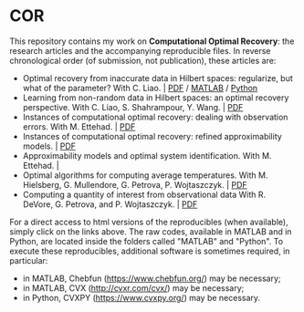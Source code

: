# COR

This repository contains my work on **Computational Optimal Recovery**: the research articles and the accompanying reproducible files.
In reverse chronological order (of submission, not publication), these articles are:

- Optimal recovery from inaccurate data in Hilbert spaces: regularize, but what of the parameter? 
With C. Liao. | 
[PDF](Papers/ORHilbert_Reg.pdf) 
/ 
[MATLAB](https://htmlpreview.github.io/?https://github.com/foucart/COR/blob/master/MATLAB/web/ORHilbert_Reg_repro.html)
/
[Python](https://htmlpreview.github.io/?https://github.com/foucart/COR/blob/master/Python/web/ORHilbert_Reg_repro.html)
- Learning from non-random data in Hilbert spaces: an optimal recovery perspective.
With C. Liao, S. Shahrampour, Y. Wang. | 
[PDF](Papers/OR_Learning.pdf)
- Instances of computational optimal recovery: dealing with observation errors.
With M. Ettehad. | 
[PDF](Papers/ICOR_ObsErrors.pdf)
- Instances of computational optimal recovery: refined approximability models. |
[PDF](Papers/ICOR_Overparametrization.pdf)
- Approximability models and optimal system identification.
With M. Ettehad. | 
- Optimal algorithms for computing average temperatures.
With M. Hielsberg, G. Mullendore, G. Petrova, P. Wojtaszczyk. | 
[PDF](Papers/OptAlgo_AveTemp.pdf)
- Computing a quantity of interest from observational data
With R. DeVore, G. Petrova, and P. Wojtaszczyk. |
[PDF](Papers/Computing_QoI.pdf)

For a direct access to html versions of the reproducibles (when available), simply click on the links above.
The raw codes, available in MATLAB and in Python, are located inside the folders called "MATLAB" and "Python". 
To execute these reproducibles, additional software is sometimes required, in particular:
- in MATLAB, Chebfun (https://www.chebfun.org/) may be necessary;
- in MATLAB, CVX (http://cvxr.com/cvx/) may be necessary;
- in Python, CVXPY (https://www.cvxpy.org/) may be necessary.
